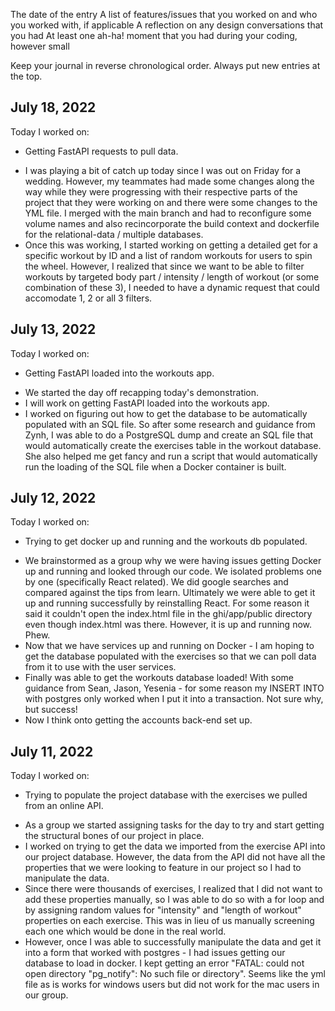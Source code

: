 The date of the entry
A list of features/issues that you worked on and who you worked with, if applicable
A reflection on any design conversations that you had
At least one ah-ha! moment that you had during your coding, however small

Keep your journal in reverse chronological order. Always put new entries at the top.

## July 18, 2022
Today I worked on:
* Getting FastAPI requests to pull data.

- I was playing a bit of catch up today since I was out on Friday for a wedding. However, my teammates had made some changes along the way while they were progressing with their respective parts of the project that they were working on and there were some changes to the YML file. I merged with the main branch and had to reconfigure some volume names and also recincorporate the build context and dockerfile for the relational-data / multiple databases.
- Once this was working, I started working on getting a detailed get for a specific workout by ID and a list of random workouts for users to spin the wheel. However, I realized that since we want to be able to filter workouts by targeted body part / intensity / length of workout (or some combination of these 3), I needed to have a dynamic request that could accomodate 1, 2 or all 3 filters. 


## July 13, 2022
Today I worked on:
* Getting FastAPI loaded into the workouts app.

- We started the day off recapping today's demonstration. 
- I will work on getting FastAPI loaded into the workouts app. 
- I worked on figuring out how to get the database to be automatically populated with an SQL file. So after some research and guidance from Zynh, I was able to do a PostgreSQL dump and create an SQL file that would automatically create the exercises table in the workout database. She also helped me get fancy and run a script that would automatically run the loading of the SQL file when a Docker container is built.


## July 12, 2022
Today I worked on:
* Trying to get docker up and running and the workouts db populated.

- We brainstormed as a group why we were having issues getting Docker up and running and looked through our code. We isolated problems one by one (specifically React related). We did google searches and compared against the tips from learn. Ultimately we were able to get it up and running successfully by reinstalling React. For some reason it said it couldn't open the index.html file in the ghi/app/public directory even though index.html was there. However, it is up and running now. Phew.
- Now that we have services up and running on Docker - I am hoping to get the database populated with the exercises so that we can poll data from it to use with the user services.
- Finally was able to get the workouts database loaded! With some guidance from Sean, Jason, Yesenia - for some reason my INSERT INTO with postgres only worked when I put it into a transaction. Not sure why, but success!
- Now I think onto getting the accounts back-end set up.


## July 11, 2022
Today I worked on:
* Trying to populate the project database with the exercises we pulled from an online API.

- As a group we started assigning tasks for the day to try and start getting the structural bones of our project in place.
- I worked on trying to get the data we imported from the exercise API into our project database. However, the data from the API did not have all the properties that we were looking to feature in our project so I had to manipulate the data.
- Since there were thousands of exercises, I realized that I did not want to add these properties manually, so I was able to do so with a for loop and by assigning random values for "intensity" and "length of workout" properties on each exercise. This was in lieu of us manually screening each one which would be done in the real world. 
- However, once I was able to successfully manipulate the data and get it into a form that worked with postgres - I had issues getting our database to load in docker. I kept getting an error "FATAL: could not open directory "pg_notify": No such file or directory". Seems like the yml file as is works for windows users but did not work for the mac users in our group.

